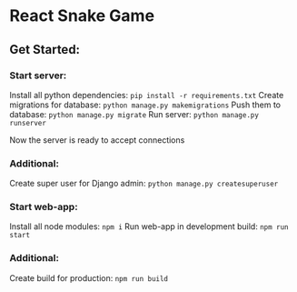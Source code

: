 # React Snake Game
## Get Started:
### Start server:
Install all python dependencies:
`pip install -r requirements.txt`
Create migrations for database:
`python manage.py makemigrations`
Push them to database:
`python manage.py migrate`
Run server:
`python manage.py runserver`

Now the server is ready to accept connections

### Additional:
Create super user for Django admin:
`python manage.py createsuperuser`
### Start web-app:
Install all node modules:
`npm i`
Run web-app in development build:
`npm run start`
### Additional:
Create build for production:
`npm run build`
